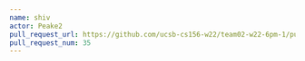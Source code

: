 ```yaml
---
name: shiv
actor: Peake2
pull_request_url: https://github.com/ucsb-cs156-w22/team02-w22-6pm-1/pull/35
pull_request_num: 35
---
```

